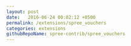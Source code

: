 ```yaml
---
layout: post
date:   2016-06-24 00:02:12 +0500
permalink: /extensions/spree_vouchers
categories: extensions
githubRepoName: spree-contrib/spree_vouchers
---
```

